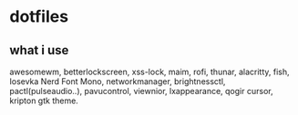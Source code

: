# dotfiles

## what i use
awesomewm, betterlockscreen, xss-lock, maim, rofi, thunar, alacritty, fish, Iosevka Nerd Font Mono,
networkmanager, brightnessctl, pactl(pulseaudio..), pavucontrol, viewnior, lxappearance,
qogir cursor, kripton gtk theme.
